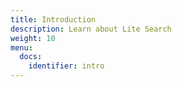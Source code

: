 ```yaml
---
title: Introduction
description: Learn about Lite Search
weight: 10
menu:
  docs:
    identifier: intro
---
```

